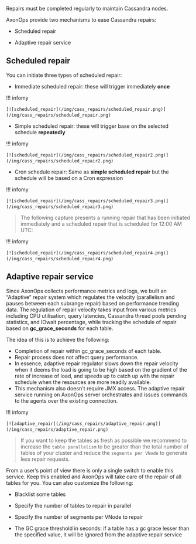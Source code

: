 Repairs must be completed regularly to maintain Cassandra nodes.

AxonOps provide two mechanisms to ease Cassandra repairs:

* Scheduled repair

* Adaptive repair service


## Scheduled repair

You can initiate three types of scheduled repair:

* Immediate scheduled repair: these will trigger immediately **once**

!!! infomy 

    [![scheduled_repair](/img/cass_repairs/scheduled_repair.png)](/img/cass_repairs/scheduled_repair.png)


* Simple scheduled repair: these will trigger base on the selected schedule **repeatedly**

!!! infomy 

    [![scheduled_repair](/img/cass_repairs/scheduled_repair2.png)](/img/cass_repairs/scheduled_repair2.png)

* Cron schedule repair: Same as **simple scheduled repair** but the schedule will be based on a Cron expression

!!! infomy 

    [![scheduled_repair](/img/cass_repairs/scheduled_repair3.png)](/img/cass_repairs/scheduled_repair3.png)

> The following capture presents a running repair that has been initiated immediately and a scheduled repair that is scheduled for 12:00 AM UTC:

!!! infomy 

    [![scheduled_repair](/img/cass_repairs/scheduled_repair4.png)](/img/cass_repairs/scheduled_repair4.png)



## Adaptive repair service

Since AxonOps collects performance metrics and logs, we built an “Adaptive” repair system which regulates the velocity (parallelism and pauses between each subrange repair) based on performance trending data. The regulation of repair velocity takes input from various metrics including CPU utilisation, query latencies, Cassandra thread pools pending statistics, and IOwait percentage, while tracking the schedule of repair based on **gc_grace_seconds** for each table.

The idea of this is to achieve the following:

* Completion of repair within gc_grace_seconds of each table.
* Repair process does not affect query performance.
* In essence, adaptive repair regulator slows down the repair velocity when it deems the load is going to be high based on the gradient of the rate of increase of load, and speeds up to catch up with the repair schedule when the resources are more readily available.
* This mechanism also doesn't require JMX access. The adaptive repair service running on AxonOps server orchestrates and issues commands to the agents over the existing connection.

!!! infomy 

    [![adaptive_repair](/img/cass_repairs/adaptive_repair.png)](/img/cass_repairs/adaptive_repair.png)

> If you want to keep the tables as fresh as possible we recommend to increase the `table parallelism` to be greater than the total number of tables of your cluster and reduce the `segments per VNode` to generate less repair requests.

From a user’s point of view there is only a single switch to enable this service. Keep this enabled and AxonOps will take care of the repair of all tables for you. You can also customize the following:

* Blacklist some tables

* Specify the number of tables to repair in parallel

* Specify the number of segments per VNode to repair

* The GC grace threshold in seconds: if a table has a gc grace lesser than the specified value, it will be ignored from the adaptive repair service
